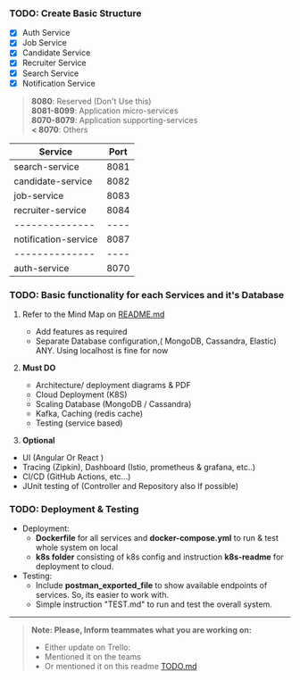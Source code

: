 
### TODO: Create Basic Structure

- [X] Auth Service
- [X] Job Service
- [X] Candidate Service
- [X] Recruiter Service
- [X] Search Service
- [X] Notification Service

> __8080__: Reserved (Don't Use this)    
> __8081-8099__: Application micro-services    
> __8070-8079__: Application supporting-services  
> __< 8070__: Others  
  
| Service              | Port |
|----------------------|------|
| search-service       | 8081 |
| candidate-service    | 8082 |
| job-service          | 8083 |
| recruiter-service    | 8084 |
| --------------       | ---- |
| notification-service | 8087 |
| --------------       | ---- |
| auth-service         | 8070 |


### TODO: Basic functionality for each Services and it's Database

1. Refer to the  Mind Map on [README.md](./README.md)
   - Add features as required
   - Separate Database configuration,( MongoDB, Cassandra, Elastic) ANY. Using localhost is fine for now
2. __Must DO__
   - Architecture/ deployment diagrams & PDF
   - Cloud Deployment (K8S)
   - Scaling Database (MongoDB / Cassandra)
   - Kafka, Caching (redis cache)
   - Testing (service based)

3. __Optional__
- UI  (Angular Or React )
- Tracing (Zipkin), Dashboard (Istio, prometheus & grafana, etc..)
- CI/CD (GitHub Actions, etc...)
- JUnit testing of (Controller and Repository also If possible)


### TODO: Deployment & Testing
- Deployment:
  - __Dockerfile__ for all services and __docker-compose.yml__ to run & test whole system on local
  - __k8s folder__ consisting of k8s config and instruction __k8s-readme__  for deployment to cloud.
- Testing:
  - Include __postman_exported_file__ to show available endpoints of services. So, its easier to work with.
  - Simple instruction "TEST.md" to run and test the overall system.

---  

> __Note: Please, Inform teammates what you are working on:__
> - Either update on Trello: []()
> - Mentioned it on the teams
> - Or mentioned it on this readme [TODO.md](./TODO.md)
